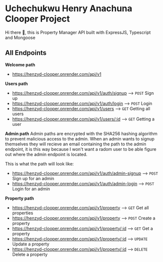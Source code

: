 # Uchechukwu Henry Anachuna Clooper Project

Hi there 👋, this is Property Manager API built with ExpressJS, Typescript and Mongoose

## All Endpoints

**Welcome path**

- https://henzyd-clooper.onrender.com/api/v1

**Users path**

- https://henzyd-clooper.onrender.com/api/v1/auth/signup --> `POST` Sign up
- https://henzyd-clooper.onrender.com/api/v1/auth/login --> `POST` Login
- https://henzyd-clooper.onrender.com/api/v1/users --> `GET` Getting all users
- https://henzyd-clooper.onrender.com/api/v1/users/:id --> `GET` Getting a user

**Admin path**
Admin paths are encrypted with the SHA256 hashing algorithm to prevent malicious access to the admin.
When an admin wants to signup themselves they will recieve an email containing the path to the admin endpoint, it is this way because I won't want a radom user to be able figure out where the admin endpoint is located.

This is what the path will look like:

- https://henzyd-clooper.onrender.com/api/v1/auth/admin-signup --> `POST` Sign up for an admin
- https://henzyd-clooper.onrender.com/api/v1/auth/admin-login --> `POST` Login for an admin

**Property path**

- https://henzyd-clooper.onrender.com/api/v1/property --> `GET` Get all properties
- https://henzyd-clooper.onrender.com/api/v1/property --> `POST` Create a property
- https://henzyd-clooper.onrender.com/api/v1/property/:id --> `GET` Get a property
- https://henzyd-clooper.onrender.com/api/v1/property/:id --> `UPDATE` Update a property
- https://henzyd-clooper.onrender.com/api/v1/property/:id --> `DELETE` Delete a property
